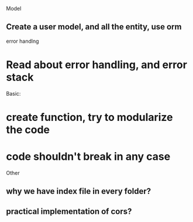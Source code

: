 Model
## Create a user model, and all the entity, use orm

error handlng
# Read about error handling, and error stack

Basic:
# create function, try to modularize the code
# code shouldn't break in any case


Other
## why we have index file in every folder?

## practical implementation of cors?
